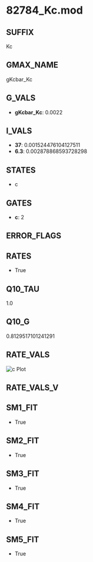 # 82784_Kc.mod

## SUFFIX

Kc

## GMAX_NAME

gKcbar_Kc

## G_VALS

- **gKcbar_Kc**: 0.0022

## I_VALS

- **37**: 0.001524476104127511
- **6.3**: 0.002878868593728298

## STATES

- c

## GATES

- **c**: 2

## ERROR_FLAGS


## RATES

- True

## Q10_TAU

1.0

## Q10_G

0.8129517101241291

## RATE_VALS

![c Plot](/Users/pbozelos/Dropbox/icg-Chai-Panos/supermodels/output_markdown_files/KCa/82784_Kc.mod/images/c.png)

## RATE_VALS_V

## SM1_FIT

- True

## SM2_FIT

- True

## SM3_FIT

- True

## SM4_FIT

- True

## SM5_FIT

- True

